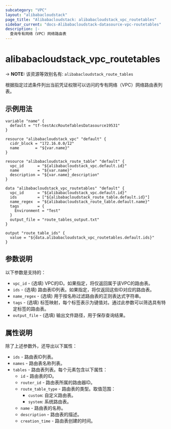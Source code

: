 ```yaml
---
subcategory: "VPC"
layout: "alibabacloudstack"
page_title: "Alibabacloudstack: alibabacloudstack_vpc_routetables"
sidebar_current: "docs-Alibabacloudstack-datasource-vpc-routetables"
description: |- 
  查询专有网络（VPC）网络路由表
---
```


# alibabacloudstack_vpc_routetables
-> **NOTE:** 该资源等效别名有: `alibabacloudstack_route_tables`

根据指定过滤条件列出当前凭证权限可以访问的专有网络（VPC）网络路由表列表。

## 示例用法

```hcl
variable "name" {
  default = "tf-testAccRouteTablesDatasource19531"
}

resource "alibabacloudstack_vpc" "default" {
  cidr_block = "172.16.0.0/12"
  name       = "${var.name}"
}

resource "alibabacloudstack_route_table" "default" {
  vpc_id      = "${alibabacloudstack_vpc.default.id}"
  name        = "${var.name}"
  description = "${var.name}_description"
}

data "alibabacloudstack_vpc_routetables" "default" {
  vpc_id      = "${alibabacloudstack_vpc.default.id}"
  ids         = ["${alibabacloudstack_route_table.default.id}"]
  name_regex  = "${alibabacloudstack_route_table.default.name}"
  tags        = {
    Environment = "Test"
  }
  output_file = "route_tables_output.txt"
}

output "route_table_ids" {
  value = "${data.alibabacloudstack_vpc_routetables.default.ids}"
}
```

## 参数说明

以下参数是支持的：

* `vpc_id` - (选填) VPC的ID。如果指定，将仅返回属于该VPC的路由表。
* `ids` - (选填) 路由表ID列表。如果指定，将仅返回这些ID对应的路由表。
* `name_regex` - (选填) 用于按名称过滤路由表的正则表达式字符串。
* `tags` - (选填) 标签映射，每个标签表示为键值对。通过此参数可以筛选具有特定标签的路由表。
* `output_file` - (选填) 输出文件路径，用于保存查询结果。

## 属性说明

除了上述参数外，还导出以下属性：

* `ids` - 路由表ID列表。
* `names` - 路由表名称列表。
* `tables` - 路由表列表。每个元素包含以下属性：
  * `id` - 路由表的ID。
  * `router_id` - 路由表所属的路由器ID。
  * `route_table_type` - 路由表的类型。取值范围：
    - `custom`: 自定义路由表。
    - `system`: 系统路由表。
  * `name` - 路由表的名称。
  * `description` - 路由表的描述。
  * `creation_time` - 路由表创建的时间。